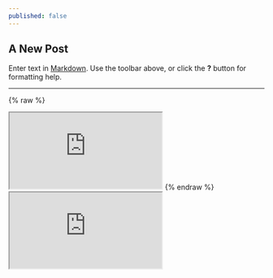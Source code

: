 ```yaml
---
published: false
---
```

## A New Post

Enter text in [Markdown](http://daringfireball.net/projects/markdown/). Use the toolbar above, or click the **?** button for formatting help.
***
{% raw %}
<iframe src="https://docs.google.com/document/d/e/2PACX-1vTFJPewnr91AHOj27XteW3Vn-XvwBnpLdAjISxFpUrBjYuxWmbZTHPiNV4LcKV3ljjHydkc4Sr3PEKN/pub?embedded=true"></iframe>
{% endraw %}

<iframe src="https://docs.google.com/document/d/e/2PACX-1vTFJPewnr91AHOj27XteW3Vn-XvwBnpLdAjISxFpUrBjYuxWmbZTHPiNV4LcKV3ljjHydkc4Sr3PEKN/pub?embedded=true"></iframe>
